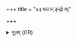 +++
title = "०३ पाटाम् इन्द्रो व्य्"

+++
<details><summary>मूलम् (GR)</summary>

पाटाम् इन्द्रो व्य् आश्नाद्  
धन्तवा असुरेभ्यः ।  
तयाहं शत्रून् साक्षीय-  
-इन्द्रः शालावृकान् इव ॥
</details>